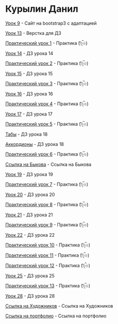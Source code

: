 # Курылин Данил

[Урок 9](danilkurylin.github.io/lesson_12/index.html "Сайт на bootstrap3") - Сайт на bootstrap3 с адаптацией


[Урок 13](danilkurylin.github.io/lesson_13/index.html "Сайт для ДЗ") - Верстка для ДЗ


[Практический урок 1](danilkurylin.github.io/practic_1/index.html "Практика 1") - Практика (͡๏̯͡๏)


[Урок 14](danilkurylin.github.io/lesson_14/index.html "ДЗ") - ДЗ урока 14


[Практический урок 2](danilkurylin.github.io/practic_2/index.html "Практика 2") - Практика (͡๏̯͡๏)


[Урок 15](danilkurylin.github.io/lesson_15/index.html "ДЗ") - ДЗ урока 15


[Практический урок 3](danilkurylin.github.io/practic_3/src/index.html "Практика 3") - Практика (͡๏̯͡๏)


[Урок 16](danilkurylin.github.io/lesson_16/index.html "ДЗ") - ДЗ урока 16


[Практический урок 4](danilkurylin.github.io/practic_4/index.html "Практика 4") - Практика (͡๏̯͡๏)


[Урок 17](danilkurylin.github.io/lesson_17/index.html "ДЗ") - ДЗ урока 17


[Практический урок 5](danilkurylin.github.io/practic_5/index.html "Практика 5") - Практика (͡๏̯͡๏)


[Табы](danilkurylin.github.io/lesson_18_tab/index.html "ДЗ") - ДЗ урока 18


[Аккордионы](danilkurylin.github.io/lesson_18_collapse/index.html "ДЗ") - ДЗ урока 18


[Практический урок 6](danilkurylin.github.io/practic_6/index.html "Практика 6") - Практика (͡๏̯͡๏)


[Ссылка на Быкова](danilkurylin.github.io/Bukov/index.html "Художники") - Ссылка на Быкова


[Урок 19](danilkurylin.github.io/lesson_19/index.html "ДЗ") - ДЗ урока 19


[Практический урок 7](danilkurylin.github.io/practic_7/index.html "Практика 7") - Практика (͡๏̯͡๏)


[Урок 20](danilkurylin.github.io/lesson_20/index.html "ДЗ") - ДЗ урока 20


[Практический урок 8](danilkurylin.github.io/practic_8/index.html "Практика 8") - Практика (͡๏̯͡๏)


[Урок 21](danilkurylin.github.io/lesson_21/index.html "ДЗ") - ДЗ урока 21


[Практический урок 9](danilkurylin.github.io/practic_9/index.html "Практика 9") - Практика (͡๏̯͡๏)


[Урок 22](danilkurylin.github.io/lesson_22/index.html "ДЗ") - ДЗ урока 22


[Практический урок 10](danilkurylin.github.io/practic_10/index.html "Практика 10") - Практика (͡๏̯͡๏)


[Практический урок 11](danilkurylin.github.io/practic_11/index.html "Практика 11") - Практика (͡๏̯͡๏)


[Практический урок 12](danilkurylin.github.io/practic_12/index.html "Практика 12") - Практика (͡๏̯͡๏)


[Урок 25](danilkurylin.github.io/lesson_25/index.html "ДЗ") - ДЗ урока 25


[Практический урок 13](danilkurylin.github.io/practic_13/index.html "Практика 13") - Практика (͡๏̯͡๏)


[Урок 28](danilkurylin.github.io/lesson_28/index.html "ДЗ") - ДЗ урока 28


[Ссылка на Художников](danilkurylin333.github.io/Main-menu/index.html "Художники") - Ссылка на Художников


[Ссылка на портфолио](mysite/index.html "Портфолио") - Ссылка на портфолио
